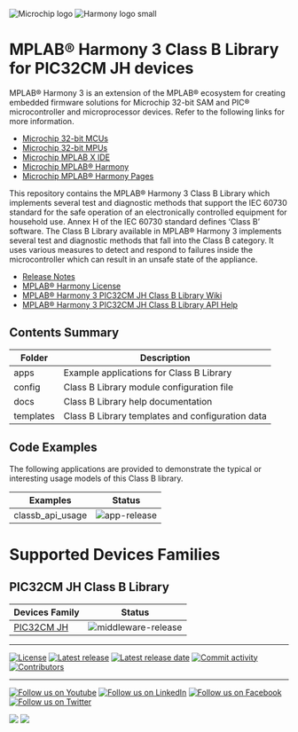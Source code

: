 ﻿

![Microchip logo](https://raw.githubusercontent.com/wiki/Microchip-MPLAB-Harmony/Microchip-MPLAB-Harmony.github.io/images/microchip_logo.png)
![Harmony logo small](https://raw.githubusercontent.com/wiki/Microchip-MPLAB-Harmony/Microchip-MPLAB-Harmony.github.io/images/microchip_mplab_harmony_logo_small.png)

# MPLAB® Harmony 3 Class B Library for PIC32CM JH devices

MPLAB® Harmony 3 is an extension of the MPLAB® ecosystem for creating
embedded firmware solutions for Microchip 32-bit SAM and PIC® microcontroller
and microprocessor devices.  Refer to the following links for more information.

- [Microchip 32-bit MCUs](https://www.microchip.com/design-centers/32-bit)
- [Microchip 32-bit MPUs](https://www.microchip.com/design-centers/32-bit-mpus)
- [Microchip MPLAB X IDE](https://www.microchip.com/mplab/mplab-x-ide)
- [Microchip MPLAB® Harmony](https://www.microchip.com/mplab/mplab-harmony)
- [Microchip MPLAB® Harmony Pages](https://microchip-mplab-harmony.github.io/)

This repository contains the MPLAB® Harmony 3 Class B Library which implements
several test and diagnostic methods that support the IEC 60730 standard for
the safe operation of an electronically controlled equipment for household use.
Annex H of the IEC 60730 standard defines ‘Class B’ software.
The Class B Library available in MPLAB® Harmony 3 implements several
test and diagnostic methods that fall into the Class B category.
It uses various measures to detect and respond to failures inside
the microcontroller which can result in an unsafe state of the appliance.

- [Release Notes](./release_notes.md)
- [MPLAB® Harmony License](mplab_harmony_license.md)
- [MPLAB® Harmony 3 PIC32CM JH Class B Library Wiki](https://github.com/Microchip-MPLAB-Harmony/classb_pic32cm_jh/wiki)
- [MPLAB® Harmony 3 PIC32CM JH Class B Library API Help](https://microchip-mplab-harmony.github.io/classb_pic32cm_jh)


## Contents Summary

| Folder     | Description                                               |
| ---        | ---                                                       |
| apps       | Example applications for Class B Library     |
| config     | Class B Library module configuration file                       |
| docs       | Class B Library help documentation                      |
| templates  | Class B Library templates and configuration data       |


## Code Examples

The following applications are provided to demonstrate the typical or interesting usage models of this Class B library.

| Examples | Status |
| --- | :---: |
| classb_api_usage | ![app-release](https://img.shields.io/badge/application-release-green?style=plastic) |

# Supported Devices Families
 
## PIC32CM JH Class B Library

| Devices Family | Status |
| --- | :---: |
| [PIC32CM JH](docs/index.html) | ![middleware-release](https://img.shields.io/badge/middleware-release-green?style=plastic) |

____

[![License](https://img.shields.io/badge/license-Harmony%20license-orange.svg)](https://github.com/Microchip-MPLAB-Harmony/classb_pic32cm_jh/blob/master/mplab_harmony_license.md)
[![Latest release](https://img.shields.io/github/release/Microchip-MPLAB-Harmony/classb_pic32cm_jh.svg)](https://github.com/Microchip-MPLAB-Harmony/classb_pic32cm_jh/releases/latest)
[![Latest release date](https://img.shields.io/github/release-date/Microchip-MPLAB-Harmony/classb_pic32cm_jh.svg)](https://github.com/Microchip-MPLAB-Harmony/classb_pic32cm_jh/releases/latest)
[![Commit activity](https://img.shields.io/github/commit-activity/y/Microchip-MPLAB-Harmony/classb_pic32cm_jh.svg)](https://github.com/Microchip-MPLAB-Harmony/classb_pic32cm_jh/graphs/commit-activity)
[![Contributors](https://img.shields.io/github/contributors-anon/Microchip-MPLAB-Harmony/classb_pic32cm_jh.svg)]()

____

[![Follow us on Youtube](https://img.shields.io/badge/Youtube-Follow%20us%20on%20Youtube-red.svg)](https://www.youtube.com/user/MicrochipTechnology)
[![Follow us on LinkedIn](https://img.shields.io/badge/LinkedIn-Follow%20us%20on%20LinkedIn-blue.svg)](https://www.linkedin.com/company/microchip-technology)
[![Follow us on Facebook](https://img.shields.io/badge/Facebook-Follow%20us%20on%20Facebook-blue.svg)](https://www.facebook.com/microchiptechnology/)
[![Follow us on Twitter](https://img.shields.io/twitter/follow/MicrochipTech.svg?style=social)](https://twitter.com/MicrochipTech)

[![](https://img.shields.io/github/stars/Microchip-MPLAB-Harmony/classb_pic32cm_jh.svg?style=social)]()
[![](https://img.shields.io/github/watchers/Microchip-MPLAB-Harmony/classb_pic32cm_jh.svg?style=social)]()


